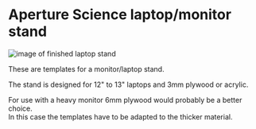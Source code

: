 # Aperture Science laptop/monitor stand

![image of finished laptop stand](https://gitlab.com/tickelton/things/raw/master/apterture_science_laptop_stand/aperture_science_laptop_stand_finished.jpg)

These are templates for a monitor/laptop stand.

The stand is designed for 12" to 13" laptops and 3mm plywood or acrylic.  

For use with a heavy monitor 6mm plywood would probably be a better choice.  
In this case the templates have to be adapted to the thicker material.

